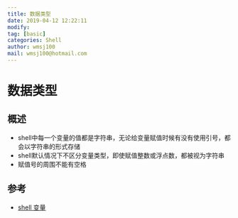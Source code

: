 ```yaml
---
title: 数据类型
date: 2019-04-12 12:22:11	
modify: 
tag: [basic]
categories: Shell 
author: wmsj100
mail: wmsj100@hotmail.com
---
```


# 数据类型

## 概述
- shell中每一个变量的值都是字符串，无论给变量赋值时候有没有使用引号，都会以字符串的形式存储
- shell默认情况下不区分变量类型，即使赋值整数或浮点数，都被视为字符串
- 赋值号的周围不能有空格


## 参考
- [shell 变量](http://c.biancheng.net/cpp/view/6999.html)
